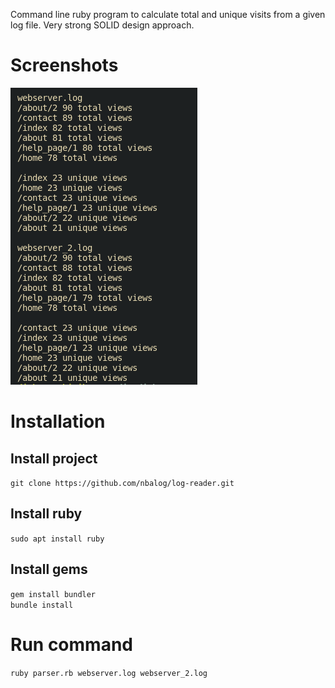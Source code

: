 Command line ruby program to calculate total and unique visits from a given log file. Very strong SOLID design approach.
# Screenshots
![Log reader](https://github.com/nbalog/log-reader/blob/main/img/log_reader.png?raw=true)
# Installation
## Install project
``` git clone https://github.com/nbalog/log-reader.git ```
## Install ruby
``` sudo apt install ruby ```   
## Install gems
``` gem install bundler ```   
``` bundle install ```    

# Run command
``` ruby parser.rb webserver.log webserver_2.log ```   
  
